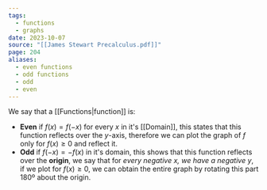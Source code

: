 ```yaml
---
tags:
  - functions
  - graphs
date: 2023-10-07
source: "[[James Stewart Precalculus.pdf]]"
page: 204
aliases:
  - even functions
  - odd functions
  - odd
  - even
---
```

We say that a [[Functions|function]] is:
- **Even** if $f(x) = f(-x)$ for every $x$ in it's [[Domain]], this states that this function reflects over the $y$-axis, therefore we can plot the graph of $f$ only for $f(x) \ge 0$ and reflect it.
- **Odd** if $f(-x) = -f(x)$ in it's domain, this shows that this function reflects over the **origin**, we say that for *every negative $x$, we have a negative $y$*, if we plot for $f(x) \ge 0$, we can obtain the entire graph by rotating this part 180º about the origin.